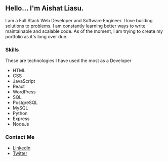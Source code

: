## Hello... I'm Aishat Liasu.

I am a Full Stack Web Developer and Software Engineer. I love building solutions to problems. 
I am constantly learning better ways to write maintainable and scalable code. 
As of the moment, I am trying to create my portfolio as it's long over due. 

### Skills

These are technologies I have used the most as a Developer

- HTML 
- CSS 
- JavaScript 
- React
- WordPress
- SQL
- PostgreSQL
- MySQL
- Python
- Express
- NodeJs

### Contact Me

- [LinkedIn](https://www.linkedin.com/in/aishat-liasu)
- [Twitter](https://twitter.com/AishatLiasu)

